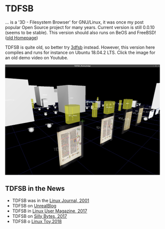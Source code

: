 # TDFSB
... is a '3D - Filesystem Browser' for GNU/Linux, it was once my post popular Open Source project for many years. Current version is still 0.0.10 (seems to be stable). This version should also runs on BeOS and FreeBSD! ([old Homepage](http://determinate.net/webdata/seg/tdfsb.html))

TDFSB is quite old, so better try [3dfsb](https://github.com/3dfsb-dev/3dfsb) instead. However, this version here compiles and runs for instance on Ubuntu 18.04.2 LTS. Click the image for an old demo video on Youtube.

[![Alt text](demo.png)](https://www.youtube.com/watch?v=U6Ah7ZbI6Yc)

## TDFSB in the News

* TDFSB was in the [Linux Journal, 2001](https://www.linuxjournal.com/article/5504)
* TDFSB on [UnrealBlog](http://unrealstuff.bplaced.de/index.php?id=147)
* TDFSB in [Linux User Magazine, 2017](https://www.linux-user.de/ausgabe/2007/02/042-3dbrowser/index.html)
* TDFSB on [Silly Bytes, 2017](https://sillybytes.net/2012/04/navegando-en-3d-en-nuestros-directorios.html)
* TDFSB o [Linux Toy,2018](https://linuxtoy.org/archives/tdfsb.html)
